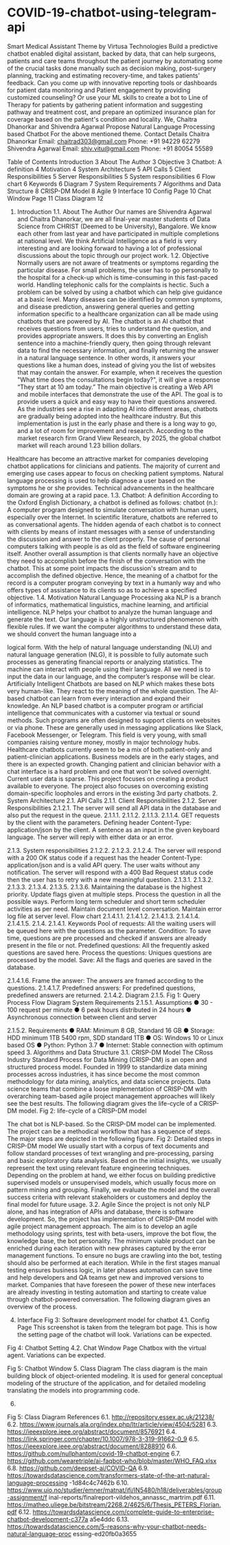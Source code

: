 # COVID-19-chatbot-using-telegram-api
 Smart Medical Assistant
Theme by Virtusa Technologies
Build a predictive chatbot enabled digital assistant, backed by data, that can help surgeons, patients and care teams throughout the patient journey by automating some of the crucial tasks done manually such as decision making, post-surgery planning, tracking and estimating recovery-time, and takes patients' feedback. Can you come up with innovative reporting tools or dashboards for patient data monitoring and Patient engagement by providing customized counseling?
Or use your ML skills to create a bot to Line of Therapy for patients by gathering patient information and suggesting pathway and treatment cost, and prepare an optimized insurance plan for coverage based on the patient's condition and locality.
We, ​Chaitra Dhanorkar​ and ​Shivendra Agarwal​ Propose
Natural Language Processing based Chatbot
For the above mentioned theme.
Contact Details
Chaitra Dhanorkar
Email: ​chaitrad303@gmail.com​ Phone: +91 94229 62279
Shivendra Agarwal Email: ​shiv.vitu@gmail.com Phone: +91 80054 55589
  
 Table of Contents
Introduction 3
About The Author 3 Objective 3 Chatbot: A definition 4 Motivation 4
System Architecture 5
API Calls 5 Client Responsibilities 5 Server Responsibilities 5 System responsibilities 6 Flow chart 6 Keywords 6 Diagram 7 System Requirements 7
Algorithms and Data Structure 8
CRISP-DM Model 8 Agile 9
Interface 10
Config Page 10 Chat Window Page 11
Class Diagram 12

 1. Introduction
1.1. About The Author
Our names are ​Shivendra Agarwal and ​Chaitra Dhanorkar​, we are all
final-year master students of Data Science from CHRIST (Deemed to be University), Bangalore. We know each other from last year and have participated in multiple completions at national level. We think Artificial Intelligence as a field is very interesting and are looking forward to having a lot of professional discussions about the topic through our project work.
1.2. Objective
Normally users are not aware of treatments or symptoms regarding the
particular disease. For small problems, the user has to go personally to the hospital for a check-up which is time-consuming in this fast-paced world. Handling telephonic calls for the complaints is hectic. Such a problem can be solved by using a chatbot which can help give guidance at a basic level.
Many diseases can be identified by common symptoms, and disease prediction, answering general queries and getting information specific to a healthcare organization can all be made using chatbots that are powered by AI.
The chatbot is an AI chatbot that receives questions from users, tries to understand the question, and provides appropriate answers. It does this by converting an English sentence into a machine-friendly query, then going through relevant data to find the necessary information, and finally returning the answer in a natural language sentence. In other words, it answers your questions like a human does, instead of giving you the list of websites that may contain the answer. For example, when it receives the question "What time does the consultations begin today?", it will give a response “They start at 10 am today.” The main objective is creating a Web API and mobile interfaces that demonstrate the use of the API. The goal is to provide users a quick and easy way to have their questions answered.
As the industries see a rise in adapting AI into different areas, chatbots are gradually being adopted into the healthcare industry. But this implementation is just in the early phase and there is a long way to go, and a lot of room for improvement and research. According to the market research firm Grand View Research, by 2025, the global chatbot market will reach around 1.23 billion dollars.

 Healthcare has become an attractive market for companies developing chatbot applications for clinicians and patients. The majority of current and emerging use cases appear to focus on checking patient symptoms. Natural language processing is used to help diagnose a user based on the symptoms he or she provides. Technical advancements in the healthcare domain are growing at a rapid pace.
1.3. Chatbot: A definition
According to the Oxford English Dictionary, a chatbot is defined as
follows:
chatbot (n.):
A computer program designed to simulate conversation with human users, especially over the Internet.
In scientific literature, chatbots are referred to as conversational agents.
The hidden agenda of each chatbot is to connect with clients by means of instant messages with a sense of understanding the discussion and answer to the client properly. The cause of personal computers talking with people is as old as the field of software engineering itself.
Another overall assumption is that clients normally have an objective they need to accomplish before the finish of the conversation with the chatbot. This at some point impacts the discussion's stream and to accomplish the defined objective.
Hence, the meaning of a chatbot for the record is a computer program conveying by text in a humanly way and who offers types of assistance to its clients so as to achieve a specified objective.
1.4. Motivation
Natural Language Processing aka NLP is a branch of informatics,
mathematical linguistics, machine learning, and artificial intelligence. NLP helps your chatbot to analyze the human language and generate the text. Our language is a highly unstructured phenomenon with flexible rules. If we want the computer algorithms to understand these data, we should convert the human language into a

 logical form. With the help of natural language understanding (NLU) and natural language generation (NLG), it is possible to fully automate such processes as generating financial reports or analyzing statistics.
The machine can interact with people using their language. All we need is to input the data in our language, and the computer’s response will be clear. Artificially Intelligent Chatbots are based on NLP which makes these bots very human-like. ​They react to the meaning of the whole question. The AI-based chatbot can learn from every interaction and expand their knowledge.
An NLP based chatbot is a computer program or artificial intelligence that communicates with a customer via textual or sound methods. Such programs are often designed to support clients on websites or via phone. These are generally used in messaging applications like Slack, Facebook Messenger, or Telegram.
This field is very young, with small companies raising venture money, mostly in major technology hubs. Healthcare chatbots currently seem to be a mix of both patient-only and patient-clinician applications. Business models are in the early stages, and there is an expected growth. Changing patient and clinician behavior with a chat interface is a hard problem and one that won’t be solved overnight. Current user data is sparse. This project focuses on creating a product available to everyone. The project also focuses on overcoming existing domain-specific loopholes and errors in the existing 3rd party chatbots.
2. System Architecture
2.1.
API Calls
2.1.1.
Client Responsibilities
2.1.2.
Server Responsibilities
2.1.2.1. The server will send all API data in the database and also put the
request in the queue.
2.1.1.1. 2.1.1.2. 2.1.1.3. 2.1.1.4.
GET requests by the client with the parameters.
Defining header Content-Type: application/json by the client. A sentence as an input in the given keyboard language.
The server will reply with either data or an error.

 2.1.3.
System responsibilities
2.1.2.2.
2.1.2.3. 2.1.2.4.
The server will respond with a 200 OK status code if a request has the header Content-Type: application/json and is a valid API query.
The user waits without any notification.
The server will respond with a 400 Bad Request status code then the user has to retry with a new meaningful question.
2.1.3.1. 2.1.3.2. 2.1.3.3. 2.1.3.4.
2.1.3.5. 2.1.3.6.
Maintaining the database is the highest priority.
Update flags given at multiple steps.
Process the question in all the possible ways.
Perform long term scheduler and short term scheduler activities as per need.
Maintain document level conversation.
Maintain error log file at server level.
Flow chart 2.1.4.1.1.
2.1.4.1.2. 2.1.4.1.3. 2.1.4.1.4. 2.1.4.1.5.
2.1.4.
2.1.4.1. Keywords
Pool of requests: All the waiting users will be queued here with the questions as the parameter.
Condition: To save time, questions are pre processed and checked if answers are already present in the file or not.
Predefined questions: All the frequently asked questions are saved here.
Process the questions: Uniques questions are processed by the model.
Save: All the flags and queries are saved in the database.

 2.1.4.1.6. Frame the answer: The answers are framed according to the questions.
2.1.4.1.7. Predefined answers: For predefined questions, predefined answers are returned.
2.1.4.2. Diagram
 2.1.5.
Fig 1: Query Process Flow Diagram
System Requi​rements 2.1.5.1. Assumptions
● 30 - 100 request per minute
● 6 peak hours distributed in 24 hours
● Asynchronous connection between client and server

 2.1.5.2.
Requirements
● RAM: Minimum 8 GB, Standard 16 GB
● Storage: HDD minimum 1TB 5400 rpm, SDD standard
1TB
● OS: Windows 10 or Linux based OS
● Python: Python 3.7
● Internet: Stable connection with optimum speed
3. Algorithms and Data Structure
3.1. CRISP-DM Model
The CRoss Industry Standard Process for Data Mining (CRISP-DM) is an
open and structured process model. Founded in 1999 to standardize data mining processes across industries, it has since become the most common methodology for data mining, analytics, and data science projects. Data science teams that combine a loose implementation of CRISP-DM with overarching team-based agile project management approaches will likely see the best results.
The following diagram gives the life-cycle of a CRISP-DM model.
Fig 2: life-cycle of a CRISP-DM model
 
 The chat bot is NLP-based. So the CRISP-DM model can be implemented. The project can be a methodical workflow that has a sequence of steps. The major steps are depicted in the following figure.
 Fig 2: Detailed steps in CRISP-DM model
We usually start with a corpus of text documents and follow standard processes of text wrangling and pre-processing, parsing and basic exploratory data analysis. Based on the initial insights, we usually represent the text using relevant feature engineering techniques. Depending on the problem at hand, we either focus on building predictive supervised models or unsupervised models, which usually focus more on pattern mining and grouping. Finally, we evaluate the model and the overall success criteria with relevant stakeholders or customers and deploy the final model for future usage.
3.2. Agile
Since the project is not only NLP alone, and has integration of APIs and
database, there is software development. So, the project has implementation of CRISP-DM model with agile project management approach.
The aim is to develop an agile methodology using sprints, test with beta-users, improve the bot flow, the knowledge base, the bot personality. The minimum viable product can be enriched during each iteration with new phrases captured by the error management functions. To ensure no bugs are crawling into the bot, testing should also be performed at each iteration.
While in the first stages manual testing ensures business logic, in later phases automation can save time and help developers and QA teams get new and improved versions to market. Companies that have foreseen the power of these new interfaces are already investing in testing automation and starting to create value through chatbot-powered conversation.
The following diagram gives an overview of the process.

  4. Interface
Fig 3: Software development model for chatbot
4.1. Config Page
This screenshot is taken from the telegram bot page. This is how the
setting page of the chatbot will look. Variations can be expected.

  Fig 4: Chatbot Setting
4.2. Chat Window Page
Chatbox with the virtual agent. Variations can be expected.

  Fig 5: Chatbot Window
5. Class Diagram
The class ​diagram is the main building block of object-oriented modeling. It is
used for general conceptual modeling of the structure of the application, and for detailed modeling translating the models into programming code.

  6.
Fig 5: Class Diagram
References
6.1. http://repository.essex.ac.uk/21238/
6.2. https://www.journals.ala.org/index.php/ltr/article/view/4504/5281
6.3. https://ieeexplore.ieee.org/abstract/document/8576921
6.4. https://link.springer.com/chapter/10.1007/978-3-319-91662-0_9
6.5. https://ieeexplore.ieee.org/abstract/document/8288910
6.6. https://github.com/nullphantom/covid-19-chatbot-engine
6.7. https://github.com/wearetriple/ai-faqbot-who/blob/master/WHO_FAQ.xlsx
6.8. https://github.com/deepset-ai/COVID-QA
6.9. https://towardsdatascience.com/transformers-state-of-the-art-natural-language-processing
-1d84c4c7462b
6.10. https://www.uio.no/studier/emner/matnat/ifi/IN5480/h18/deliverables/group-assignment/f
inal-reports/finalreport-vildehos_annassc_martrim.pdf
6.11. https://matheo.uliege.be/bitstream/2268.2/4625/6/Thesis_PETERS_Florian.pdf
6.12. https://towardsdatascience.com/complete-guide-to-enterprise-chatbot-development-c377a
a5e4ddc
6.13. https://towardsdatascience.com/5-reasons-why-your-chatbot-needs-natural-language-proc
essing-ed20fb0a3655
                 
